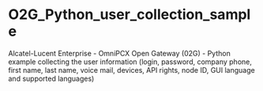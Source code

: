 # O2G_Python_user_collection_sample
Alcatel-Lucent Enterprise - OmniPCX Open Gateway (02G) - Python example collecting the user information (login, password, company phone, first name, last name, voice mail, devices, API rights, node ID, GUI language and supported languages)
